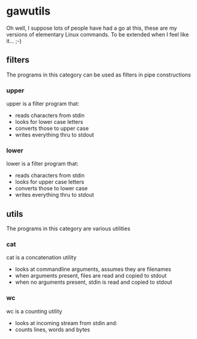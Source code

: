 # gawutils

Oh well, I suppose lots of people have had a go at this, 
these are my versions of elementary Linux commands.
To be extended when I feel like it... ;-)

## filters
The programs in this category can be used as filters in pipe constructions

### upper
upper is a filter program that:
- reads characters from stdin
- looks for lower case letters
- converts those to upper case
- writes everything thru to stdout

### lower
lower is a filter program that:
- reads characters from stdin
- looks for upper case letters
- converts those to lower case
- writes everything thru to stdout

## utils
The programs in this category are various utilities

### cat
cat is a concatenation utility
- looks at commandline arguments, assumes they are filenames
- when arguments present, files are read and copied to stdout
- when no arguments present, stdin is read and copied to stdout

### wc
wc is a counting utility
- looks at incoming stream from stdin and:
- counts lines, words and bytes
